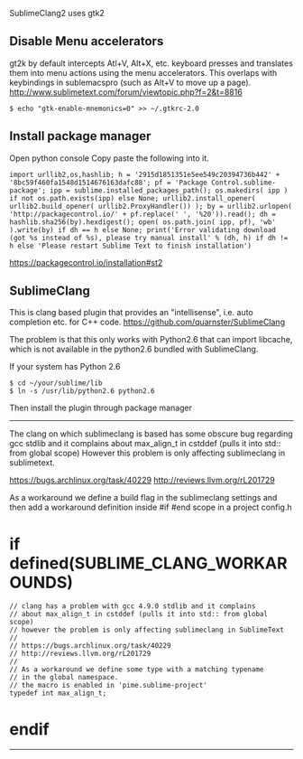 
SublimeClang2 uses gtk2

Disable Menu accelerators 
-------------------------------
gt2k by default intercepts Atl+V, Alt+X, etc. keyboard presses
and translates them into menu actions using the menu accelerators. This overlaps with keybindings in sublemacspro (such as Alt+V to move up a page). http://www.sublimetext.com/forum/viewtopic.php?f=2&t=8816

```
$ echo "gtk-enable-mnemonics=0" >> ~/.gtkrc-2.0
```

Install package manager
-------------------------------
Open python console
Copy paste the following into it.

```
import urllib2,os,hashlib; h = '2915d1851351e5ee549c20394736b442' + '8bc59f460fa1548d1514676163dafc88'; pf = 'Package Control.sublime-package'; ipp = sublime.installed_packages_path(); os.makedirs( ipp ) if not os.path.exists(ipp) else None; urllib2.install_opener( urllib2.build_opener( urllib2.ProxyHandler()) ); by = urllib2.urlopen( 'http://packagecontrol.io/' + pf.replace(' ', '%20')).read(); dh = hashlib.sha256(by).hexdigest(); open( os.path.join( ipp, pf), 'wb' ).write(by) if dh == h else None; print('Error validating download (got %s instead of %s), please try manual install' % (dh, h) if dh != h else 'Please restart Sublime Text to finish installation')
```

https://packagecontrol.io/installation#st2

SublimeClang
-------------------------------

This is clang based plugin that provides an "intellisense", i.e. auto completion etc. for C++ code. https://github.com/quarnster/SublimeClang

The problem is that this only works with Python2.6 that can import libcache, which is not available in the python2.6 bundled with SublimeClang.

If your system has Python 2.6

```
$ cd ~/your/sublime/lib
$ ln -s /usr/lib/python2.6 python2.6
```

Then install the plugin through package manager

----------------------

The clang on which sublimeclang is based has some obscure bug regarding gcc stdlib
and it complains about max_align_t in cstddef (pulls it into std:: from global scope)
However this problem is only affecting sublimeclang in sublimetext.

https://bugs.archlinux.org/task/40229
http://reviews.llvm.org/rL201729

As a workaround we define a build flag in the sublimeclang settings
and then add a workaround definition inside #if #end scope in a project config.h

#  if defined(SUBLIME_CLANG_WORKAROUNDS)
    // clang has a problem with gcc 4.9.0 stdlib and it complains
    // about max_align_t in cstddef (pulls it into std:: from global scope)
    // however the problem is only affecting sublimeclang in SublimeText
    // 
    // https://bugs.archlinux.org/task/40229
    // http://reviews.llvm.org/rL201729
    //
    // As a workaround we define some type with a matching typename
    // in the global namespace. 
    // the macro is enabled in 'pime.sublime-project'    
    typedef int max_align_t;
#  endif

----------------------




